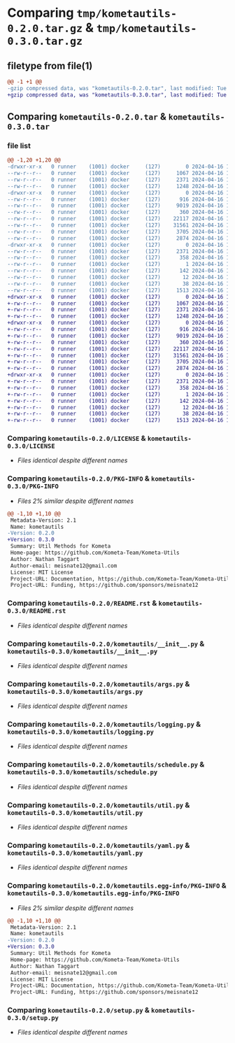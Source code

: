 # Comparing `tmp/kometautils-0.2.0.tar.gz` & `tmp/kometautils-0.3.0.tar.gz`

## filetype from file(1)

```diff
@@ -1 +1 @@
-gzip compressed data, was "kometautils-0.2.0.tar", last modified: Tue Apr 16 18:48:44 2024, max compression
+gzip compressed data, was "kometautils-0.3.0.tar", last modified: Tue Apr 16 18:50:41 2024, max compression
```

## Comparing `kometautils-0.2.0.tar` & `kometautils-0.3.0.tar`

### file list

```diff
@@ -1,20 +1,20 @@
-drwxr-xr-x   0 runner    (1001) docker     (127)        0 2024-04-16 18:48:44.003018 kometautils-0.2.0/
--rw-r--r--   0 runner    (1001) docker     (127)     1067 2024-04-16 18:48:31.000000 kometautils-0.2.0/LICENSE
--rw-r--r--   0 runner    (1001) docker     (127)     2371 2024-04-16 18:48:44.003018 kometautils-0.2.0/PKG-INFO
--rw-r--r--   0 runner    (1001) docker     (127)     1248 2024-04-16 18:48:31.000000 kometautils-0.2.0/README.rst
-drwxr-xr-x   0 runner    (1001) docker     (127)        0 2024-04-16 18:48:44.003018 kometautils-0.2.0/kometautils/
--rw-r--r--   0 runner    (1001) docker     (127)      916 2024-04-16 18:48:31.000000 kometautils-0.2.0/kometautils/__init__.py
--rw-r--r--   0 runner    (1001) docker     (127)     9019 2024-04-16 18:48:31.000000 kometautils-0.2.0/kometautils/args.py
--rw-r--r--   0 runner    (1001) docker     (127)      360 2024-04-16 18:48:31.000000 kometautils-0.2.0/kometautils/exceptions.py
--rw-r--r--   0 runner    (1001) docker     (127)    22117 2024-04-16 18:48:31.000000 kometautils-0.2.0/kometautils/logging.py
--rw-r--r--   0 runner    (1001) docker     (127)    31561 2024-04-16 18:48:31.000000 kometautils-0.2.0/kometautils/schedule.py
--rw-r--r--   0 runner    (1001) docker     (127)     3705 2024-04-16 18:48:31.000000 kometautils-0.2.0/kometautils/util.py
--rw-r--r--   0 runner    (1001) docker     (127)     2874 2024-04-16 18:48:31.000000 kometautils-0.2.0/kometautils/yaml.py
-drwxr-xr-x   0 runner    (1001) docker     (127)        0 2024-04-16 18:48:44.003018 kometautils-0.2.0/kometautils.egg-info/
--rw-r--r--   0 runner    (1001) docker     (127)     2371 2024-04-16 18:48:43.000000 kometautils-0.2.0/kometautils.egg-info/PKG-INFO
--rw-r--r--   0 runner    (1001) docker     (127)      358 2024-04-16 18:48:43.000000 kometautils-0.2.0/kometautils.egg-info/SOURCES.txt
--rw-r--r--   0 runner    (1001) docker     (127)        1 2024-04-16 18:48:43.000000 kometautils-0.2.0/kometautils.egg-info/dependency_links.txt
--rw-r--r--   0 runner    (1001) docker     (127)      142 2024-04-16 18:48:43.000000 kometautils-0.2.0/kometautils.egg-info/requires.txt
--rw-r--r--   0 runner    (1001) docker     (127)       12 2024-04-16 18:48:43.000000 kometautils-0.2.0/kometautils.egg-info/top_level.txt
--rw-r--r--   0 runner    (1001) docker     (127)       38 2024-04-16 18:48:44.003018 kometautils-0.2.0/setup.cfg
--rw-r--r--   0 runner    (1001) docker     (127)     1513 2024-04-16 18:48:31.000000 kometautils-0.2.0/setup.py
+drwxr-xr-x   0 runner    (1001) docker     (127)        0 2024-04-16 18:50:41.468080 kometautils-0.3.0/
+-rw-r--r--   0 runner    (1001) docker     (127)     1067 2024-04-16 18:50:26.000000 kometautils-0.3.0/LICENSE
+-rw-r--r--   0 runner    (1001) docker     (127)     2371 2024-04-16 18:50:41.468080 kometautils-0.3.0/PKG-INFO
+-rw-r--r--   0 runner    (1001) docker     (127)     1248 2024-04-16 18:50:26.000000 kometautils-0.3.0/README.rst
+drwxr-xr-x   0 runner    (1001) docker     (127)        0 2024-04-16 18:50:41.464080 kometautils-0.3.0/kometautils/
+-rw-r--r--   0 runner    (1001) docker     (127)      916 2024-04-16 18:50:26.000000 kometautils-0.3.0/kometautils/__init__.py
+-rw-r--r--   0 runner    (1001) docker     (127)     9019 2024-04-16 18:50:26.000000 kometautils-0.3.0/kometautils/args.py
+-rw-r--r--   0 runner    (1001) docker     (127)      360 2024-04-16 18:50:26.000000 kometautils-0.3.0/kometautils/exceptions.py
+-rw-r--r--   0 runner    (1001) docker     (127)    22117 2024-04-16 18:50:26.000000 kometautils-0.3.0/kometautils/logging.py
+-rw-r--r--   0 runner    (1001) docker     (127)    31561 2024-04-16 18:50:26.000000 kometautils-0.3.0/kometautils/schedule.py
+-rw-r--r--   0 runner    (1001) docker     (127)     3705 2024-04-16 18:50:26.000000 kometautils-0.3.0/kometautils/util.py
+-rw-r--r--   0 runner    (1001) docker     (127)     2874 2024-04-16 18:50:26.000000 kometautils-0.3.0/kometautils/yaml.py
+drwxr-xr-x   0 runner    (1001) docker     (127)        0 2024-04-16 18:50:41.468080 kometautils-0.3.0/kometautils.egg-info/
+-rw-r--r--   0 runner    (1001) docker     (127)     2371 2024-04-16 18:50:41.000000 kometautils-0.3.0/kometautils.egg-info/PKG-INFO
+-rw-r--r--   0 runner    (1001) docker     (127)      358 2024-04-16 18:50:41.000000 kometautils-0.3.0/kometautils.egg-info/SOURCES.txt
+-rw-r--r--   0 runner    (1001) docker     (127)        1 2024-04-16 18:50:41.000000 kometautils-0.3.0/kometautils.egg-info/dependency_links.txt
+-rw-r--r--   0 runner    (1001) docker     (127)      142 2024-04-16 18:50:41.000000 kometautils-0.3.0/kometautils.egg-info/requires.txt
+-rw-r--r--   0 runner    (1001) docker     (127)       12 2024-04-16 18:50:41.000000 kometautils-0.3.0/kometautils.egg-info/top_level.txt
+-rw-r--r--   0 runner    (1001) docker     (127)       38 2024-04-16 18:50:41.468080 kometautils-0.3.0/setup.cfg
+-rw-r--r--   0 runner    (1001) docker     (127)     1513 2024-04-16 18:50:26.000000 kometautils-0.3.0/setup.py
```

### Comparing `kometautils-0.2.0/LICENSE` & `kometautils-0.3.0/LICENSE`

 * *Files identical despite different names*

### Comparing `kometautils-0.2.0/PKG-INFO` & `kometautils-0.3.0/PKG-INFO`

 * *Files 2% similar despite different names*

```diff
@@ -1,10 +1,10 @@
 Metadata-Version: 2.1
 Name: kometautils
-Version: 0.2.0
+Version: 0.3.0
 Summary: Util Methods for Kometa
 Home-page: https://github.com/Kometa-Team/Kometa-Utils
 Author: Nathan Taggart
 Author-email: meisnate12@gmail.com
 License: MIT License
 Project-URL: Documentation, https://github.com/Kometa-Team/Kometa-Utils
 Project-URL: Funding, https://github.com/sponsors/meisnate12
```

### Comparing `kometautils-0.2.0/README.rst` & `kometautils-0.3.0/README.rst`

 * *Files identical despite different names*

### Comparing `kometautils-0.2.0/kometautils/__init__.py` & `kometautils-0.3.0/kometautils/__init__.py`

 * *Files identical despite different names*

### Comparing `kometautils-0.2.0/kometautils/args.py` & `kometautils-0.3.0/kometautils/args.py`

 * *Files identical despite different names*

### Comparing `kometautils-0.2.0/kometautils/logging.py` & `kometautils-0.3.0/kometautils/logging.py`

 * *Files identical despite different names*

### Comparing `kometautils-0.2.0/kometautils/schedule.py` & `kometautils-0.3.0/kometautils/schedule.py`

 * *Files identical despite different names*

### Comparing `kometautils-0.2.0/kometautils/util.py` & `kometautils-0.3.0/kometautils/util.py`

 * *Files identical despite different names*

### Comparing `kometautils-0.2.0/kometautils/yaml.py` & `kometautils-0.3.0/kometautils/yaml.py`

 * *Files identical despite different names*

### Comparing `kometautils-0.2.0/kometautils.egg-info/PKG-INFO` & `kometautils-0.3.0/kometautils.egg-info/PKG-INFO`

 * *Files 2% similar despite different names*

```diff
@@ -1,10 +1,10 @@
 Metadata-Version: 2.1
 Name: kometautils
-Version: 0.2.0
+Version: 0.3.0
 Summary: Util Methods for Kometa
 Home-page: https://github.com/Kometa-Team/Kometa-Utils
 Author: Nathan Taggart
 Author-email: meisnate12@gmail.com
 License: MIT License
 Project-URL: Documentation, https://github.com/Kometa-Team/Kometa-Utils
 Project-URL: Funding, https://github.com/sponsors/meisnate12
```

### Comparing `kometautils-0.2.0/setup.py` & `kometautils-0.3.0/setup.py`

 * *Files identical despite different names*

